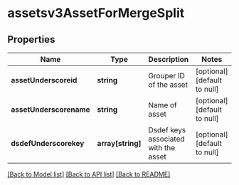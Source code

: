 # assetsv3AssetForMergeSplit

## Properties
Name | Type | Description | Notes
------------ | ------------- | ------------- | -------------
**assetUnderscoreid** | **string** | Grouper ID of the asset | [optional] [default to null]
**assetUnderscorename** | **string** | Name of asset | [optional] [default to null]
**dsdefUnderscorekey** | **array[string]** | Dsdef keys associated with the asset | [optional] [default to null]

[[Back to Model list]](../README.md#documentation-for-models) [[Back to API list]](../README.md#documentation-for-api-endpoints) [[Back to README]](../README.md)


